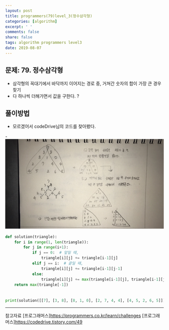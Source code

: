 ```yaml
---
layout: post
title: programmers(79)level_3(정수삼각형)
categories: [algorithm]
excerpt: ' '
comments: false
share: false
tags: algorithm programmers level3
date: 2019-08-07
---
```


## 문제: 79. 정수삼각형

- 삼각형의 꼭대기에서 바닥까지 이어지는 경로 중, 거쳐간 숫자의 합이 가장 큰 경우 찾기
- 다 하나씩 더해가면서 값을 구한다. ?

## 풀이방법

- 모르겠어서 codeDrive님의 코드를 찾아봤다.

-![No Image](/assets/posts/20190807/1.png)

```python
def solution(triangle):
    for i in range(1, len(triangle)):
        for j in range(i+1):
            if j == 0:  # 앞일 때,
                triangle[i][j] += triangle[i-1][j]
            elif j == i:  # 끝일 때,
                triangle[i][j] += triangle[i-1][j-1]
            else:
                triangle[i][j] += max(triangle[i-1][j], triangle[i-1][j-1])
    return max(triangle[-1])


print(solution([[7], [3, 8], [8, 1, 0], [2, 7, 4, 4], [4, 5, 2, 6, 5]]))

```

---

참고자료
[프로그래머스]<https://programmers.co.kr/learn/challenges>
[프로그래머스]<https://codedrive.tistory.com/49>
